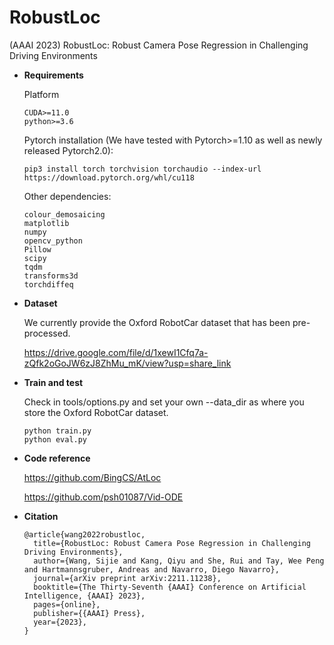 # RobustLoc

(AAAI 2023) RobustLoc: Robust Camera Pose Regression in Challenging Driving Environments



- **Requirements**

  Platform

  ```
  CUDA>=11.0
  python>=3.6
  ```

  Pytorch installation (We have tested with Pytorch>=1.10 as well as newly released Pytorch2.0):

  ```
  pip3 install torch torchvision torchaudio --index-url https://download.pytorch.org/whl/cu118
  ```

  Other dependencies:

  ```
  colour_demosaicing
  matplotlib
  numpy
  opencv_python
  Pillow
  scipy
  tqdm
  transforms3d
  torchdiffeq
  ```

- **Dataset**

  We currently provide the Oxford RobotCar dataset that has been pre-processed. 

  https://drive.google.com/file/d/1xewI1Cfq7a-zQfk2oGoJW6zJ8ZhMu_mK/view?usp=share_link

- **Train and test**

  Check in tools/options.py and set your own --data_dir as where you store the Oxford RobotCar dataset.

  ```
  python train.py
  python eval.py
  ```

- **Code reference**

  https://github.com/BingCS/AtLoc

  https://github.com/psh01087/Vid-ODE

- **Citation**

  ```
  @article{wang2022robustloc,
    title={RobustLoc: Robust Camera Pose Regression in Challenging Driving Environments},
    author={Wang, Sijie and Kang, Qiyu and She, Rui and Tay, Wee Peng and Hartmannsgruber, Andreas and Navarro, Diego Navarro},
    journal={arXiv preprint arXiv:2211.11238},
    booktitle={The Thirty-Seventh {AAAI} Conference on Artificial Intelligence, {AAAI} 2023},
    pages={online},
    publisher={{AAAI} Press},
    year={2023},
  }
  ```
